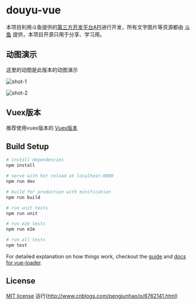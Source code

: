 # douyu-vue

本项目利用斗鱼提供的[第三方开发平台API](http://dev-bbs.douyutv.com/forum.php?mod=viewthread&tid=113&extra=page%3D1)进行开发，所有文字图片等资源都由 [斗鱼](http://www.douyu.com/) 提供，本项目开源只用于分享、学习用。

## 动图演示
这里的动图是此版本的动图演示

![shot-1](https://github.com/axhello/douyu-vue/blob/master/screenshot/shot-1.gif)

![shot-2](https://github.com/axhello/douyu-vue/blob/master/screenshot/shot-2.gif)

## Vuex版本

推荐使用vuex版本的 [Vuex版本](https://github.com/zdpeazy/vuex-douyu-master.git)

## Build Setup

``` bash
# install dependencies
npm install

# serve with hot reload at localhost:8080
npm run dev

# build for production with minification
npm run build

# run unit tests
npm run unit

# run e2e tests
npm run e2e

# run all tests
npm test
```

For detailed explanation on how things work, checkout the [guide](http://vuejs-templates.github.io/webpack/) and [docs for vue-loader](http://vuejs.github.io/vue-loader).

## License

[MIT license](https://github.com/axhello/douyu-vue/blob/master/LICENSE)
运行(http://www.cnblogs.com/pengjunhao/p/6762141.html)
